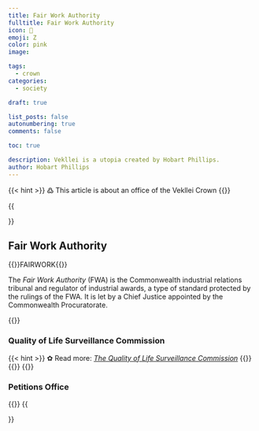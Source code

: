 ```yaml
---
title: Fair Work Authority 
fulltitle: Fair Work Authority 
icon: 💼
emoji: Ζ
color: pink
image: 

tags: 
  - crown
categories:
  - society

draft: true

list_posts: false
autonumbering: true
comments: false

toc: true

description: Vekllei is a utopia created by Hobart Phillips.
author: Hobart Phillips
---
```

{{< hint >}}
߷ This article is about an office of the Vekllei Crown
{{</hint>}}

{{<section>}}
## Fair Work Authority 
{{<boxtag teal>}}FAIRWORK{{</boxtag>}}

The *Fair Work Authority* (FWA) is the Commonwealth industrial relations tribunal and regulator of industrial awards, a type of standard protected by the rulings of the FWA. It is let by a Chief Justice appointed by the Commonwealth Procuratorate.

{{<outline>}}
### Quality of Life Surveillance Commission
{{< hint >}}
✿ Read more: *[The Quality of Life Surveillance Commission](/posts/2021-06-29-qlc/)*
{{</hint>}}
{{</outline>}}
{{<outline>}}
### Petitions Office
{{</outline>}}
{{</section>}}